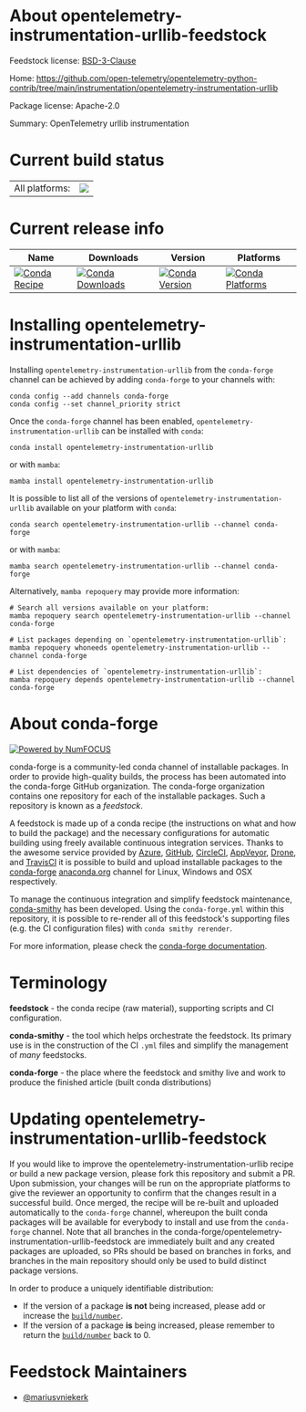 About opentelemetry-instrumentation-urllib-feedstock
====================================================

Feedstock license: [BSD-3-Clause](https://github.com/conda-forge/opentelemetry-instrumentation-urllib-feedstock/blob/main/LICENSE.txt)

Home: https://github.com/open-telemetry/opentelemetry-python-contrib/tree/main/instrumentation/opentelemetry-instrumentation-urllib

Package license: Apache-2.0

Summary: OpenTelemetry urllib instrumentation

Current build status
====================


<table><tr><td>All platforms:</td>
    <td>
      <a href="https://dev.azure.com/conda-forge/feedstock-builds/_build/latest?definitionId=13865&branchName=main">
        <img src="https://dev.azure.com/conda-forge/feedstock-builds/_apis/build/status/opentelemetry-instrumentation-urllib-feedstock?branchName=main">
      </a>
    </td>
  </tr>
</table>

Current release info
====================

| Name | Downloads | Version | Platforms |
| --- | --- | --- | --- |
| [![Conda Recipe](https://img.shields.io/badge/recipe-opentelemetry--instrumentation--urllib-green.svg)](https://anaconda.org/conda-forge/opentelemetry-instrumentation-urllib) | [![Conda Downloads](https://img.shields.io/conda/dn/conda-forge/opentelemetry-instrumentation-urllib.svg)](https://anaconda.org/conda-forge/opentelemetry-instrumentation-urllib) | [![Conda Version](https://img.shields.io/conda/vn/conda-forge/opentelemetry-instrumentation-urllib.svg)](https://anaconda.org/conda-forge/opentelemetry-instrumentation-urllib) | [![Conda Platforms](https://img.shields.io/conda/pn/conda-forge/opentelemetry-instrumentation-urllib.svg)](https://anaconda.org/conda-forge/opentelemetry-instrumentation-urllib) |

Installing opentelemetry-instrumentation-urllib
===============================================

Installing `opentelemetry-instrumentation-urllib` from the `conda-forge` channel can be achieved by adding `conda-forge` to your channels with:

```
conda config --add channels conda-forge
conda config --set channel_priority strict
```

Once the `conda-forge` channel has been enabled, `opentelemetry-instrumentation-urllib` can be installed with `conda`:

```
conda install opentelemetry-instrumentation-urllib
```

or with `mamba`:

```
mamba install opentelemetry-instrumentation-urllib
```

It is possible to list all of the versions of `opentelemetry-instrumentation-urllib` available on your platform with `conda`:

```
conda search opentelemetry-instrumentation-urllib --channel conda-forge
```

or with `mamba`:

```
mamba search opentelemetry-instrumentation-urllib --channel conda-forge
```

Alternatively, `mamba repoquery` may provide more information:

```
# Search all versions available on your platform:
mamba repoquery search opentelemetry-instrumentation-urllib --channel conda-forge

# List packages depending on `opentelemetry-instrumentation-urllib`:
mamba repoquery whoneeds opentelemetry-instrumentation-urllib --channel conda-forge

# List dependencies of `opentelemetry-instrumentation-urllib`:
mamba repoquery depends opentelemetry-instrumentation-urllib --channel conda-forge
```


About conda-forge
=================

[![Powered by
NumFOCUS](https://img.shields.io/badge/powered%20by-NumFOCUS-orange.svg?style=flat&colorA=E1523D&colorB=007D8A)](https://numfocus.org)

conda-forge is a community-led conda channel of installable packages.
In order to provide high-quality builds, the process has been automated into the
conda-forge GitHub organization. The conda-forge organization contains one repository
for each of the installable packages. Such a repository is known as a *feedstock*.

A feedstock is made up of a conda recipe (the instructions on what and how to build
the package) and the necessary configurations for automatic building using freely
available continuous integration services. Thanks to the awesome service provided by
[Azure](https://azure.microsoft.com/en-us/services/devops/), [GitHub](https://github.com/),
[CircleCI](https://circleci.com/), [AppVeyor](https://www.appveyor.com/),
[Drone](https://cloud.drone.io/welcome), and [TravisCI](https://travis-ci.com/)
it is possible to build and upload installable packages to the
[conda-forge](https://anaconda.org/conda-forge) [anaconda.org](https://anaconda.org/)
channel for Linux, Windows and OSX respectively.

To manage the continuous integration and simplify feedstock maintenance,
[conda-smithy](https://github.com/conda-forge/conda-smithy) has been developed.
Using the ``conda-forge.yml`` within this repository, it is possible to re-render all of
this feedstock's supporting files (e.g. the CI configuration files) with ``conda smithy rerender``.

For more information, please check the [conda-forge documentation](https://conda-forge.org/docs/).

Terminology
===========

**feedstock** - the conda recipe (raw material), supporting scripts and CI configuration.

**conda-smithy** - the tool which helps orchestrate the feedstock.
                   Its primary use is in the construction of the CI ``.yml`` files
                   and simplify the management of *many* feedstocks.

**conda-forge** - the place where the feedstock and smithy live and work to
                  produce the finished article (built conda distributions)


Updating opentelemetry-instrumentation-urllib-feedstock
=======================================================

If you would like to improve the opentelemetry-instrumentation-urllib recipe or build a new
package version, please fork this repository and submit a PR. Upon submission,
your changes will be run on the appropriate platforms to give the reviewer an
opportunity to confirm that the changes result in a successful build. Once
merged, the recipe will be re-built and uploaded automatically to the
`conda-forge` channel, whereupon the built conda packages will be available for
everybody to install and use from the `conda-forge` channel.
Note that all branches in the conda-forge/opentelemetry-instrumentation-urllib-feedstock are
immediately built and any created packages are uploaded, so PRs should be based
on branches in forks, and branches in the main repository should only be used to
build distinct package versions.

In order to produce a uniquely identifiable distribution:
 * If the version of a package **is not** being increased, please add or increase
   the [``build/number``](https://docs.conda.io/projects/conda-build/en/latest/resources/define-metadata.html#build-number-and-string).
 * If the version of a package **is** being increased, please remember to return
   the [``build/number``](https://docs.conda.io/projects/conda-build/en/latest/resources/define-metadata.html#build-number-and-string)
   back to 0.

Feedstock Maintainers
=====================

* [@mariusvniekerk](https://github.com/mariusvniekerk/)

